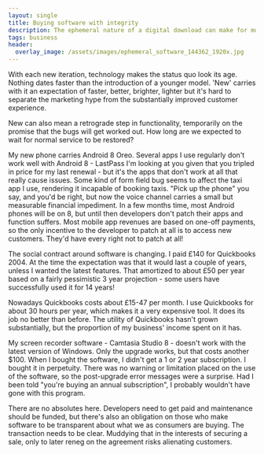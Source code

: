```yaml
---
layout: single
title: Buying software with integrity 
description: The ephemeral nature of a digital download can make for murky transactions.  What we need isn't a 40-page EULA, it's a clear agreement of how and how long the software will work.
tags: business
header:
  overlay_image: /assets/images/ephemeral_software_144362_1920x.jpg
---
```


With each new iteration, technology makes the status quo look its age. Nothing dates faster than the introduction of a younger model. 'New' carries with it an expectation of faster, better, brighter, lighter but it's hard to separate the marketing hype from the substantially improved customer experience.

New can also mean a retrograde step in functionality, temporarily on the promise that the bugs will get worked out. How long are we expected to wait for normal service to be restored?

My new phone carries Android 8 Oreo. Several apps I use regularly don't work well with Android 8 - LastPass I'm looking at you given that you tripled in price for my last renewal - but it's the apps that don't work at all that really cause issues. Some kind of form field bug seems to affect the taxi app I use, rendering it incapable of booking taxis. "Pick up the phone" you say, and you'd be right, but now the voice channel carries a small but measurable financial impediment. In a few months time, most Android phones will be on 8, but until then developers don't patch their apps and function suffers. Most mobile app revenues are based on one-off payments, so the only incentive to the developer to patch at all is to access new customers. They'd have every right not to patch at all!

The social contract around software is changing. I paid £140 for Quickbooks 2004. At the time the expectation was that it would last a couple of years, unless I wanted the latest features. That amortized to about £50 per year based on a fairly pessimistic 3 year projection - some users have successfully used it for 14 years!

Nowadays Quickbooks costs about £15-47 per month. I use Quickbooks for about 30 hours per year, which makes it a very expensive tool. It does its job no better than before. The utility of Quickbooks hasn't grown substantially, but the proportion of my business' income spent on it has.

My screen recorder software - Camtasia Studio 8 - doesn't work with the latest version of Windows. Only the upgrade works, but that costs another $100. When I bought the software, I didn't get a 1 or 2 year subscription. I bought it in perpetuity.  There was no warning or limitation placed on the use of the software, so the post-upgrade error messages were a surprise.  Had I been told "you're buying an annual subscription", I probably wouldn't have gone with this program.

There are no absolutes here. Developers need to get paid and maintenance should be funded, but there's also an obligation on those who make software to be transparent about what we as consumers are buying.  The transaction needs to be clear.  Muddying that in the interests of securing a sale, only to later reneg on the agreement risks alienating customers.
